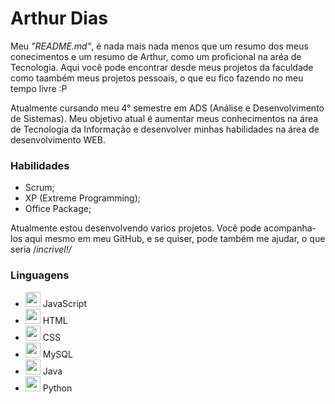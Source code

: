 
# **Arthur Dias** 
<!--
Obvio que preciso mudar essa parte, meh, colocar "emphassis", o "header" tá baixo demais ainda.
-->
Meu *"README.md"*, é nada mais nada menos que um resumo dos meus conecimentos e um resumo de Arthur, como um proficional na aréa de Tecnologia.
Aqui você pode encontrar desde meus projetos da faculdade como taambém meus projetos pessoais, o que eu fico fazendo no meu tempo livre :P <br>

Atualmente cursando meu 4° semestre em ADS (Análise e Desenvolvimento de Sistemas).
Meu objetivo atual é aumentar meus conhecimentos na área de Tecnologia da Informação e desenvolver minhas habilidades na área de desenvolvimento WEB.

### Habilidades
<!--
Preciso colocar em lista habilidades...
Uma lista ordenada ou compacta...
-->
- Scrum;
- XP (Extreme Programming);
- Office Package;

Atualmente estou desenvolvendo varios projetos. Você pode acompanha-los aqui mesmo em meu GitHub, e se quiser, pode também me ajudar, o que seria /*incrivel!/*

### Linguagens
<!--
um caminho de jpg... "não vai dar" certo, preciso colocar algo, mas não lembro..
-->
- <img src="https://cdn.jsdelivr.net/gh/devicons/devicon/icons/javascript/javascript-original.svg" width="24"/> JavaScript
- <img src="https://cdn.jsdelivr.net/gh/devicons/devicon/icons/html5/html5-original.svg" width="24"/> HTML
- <img src="https://cdn.jsdelivr.net/gh/devicons/devicon/icons/css3/css3-original.svg" width="24"/> CSS
- <img src="https://cdn.jsdelivr.net/gh/devicons/devicon/icons/mysql/mysql-original.svg" width="24"/> MySQL
- <img src="https://cdn.jsdelivr.net/gh/devicons/devicon/icons/java/java-original.svg" width="24"/> Java
- <img src="https://cdn.jsdelivr.net/gh/devicons/devicon/icons/python/python-original.svg" width="24"/> Python
